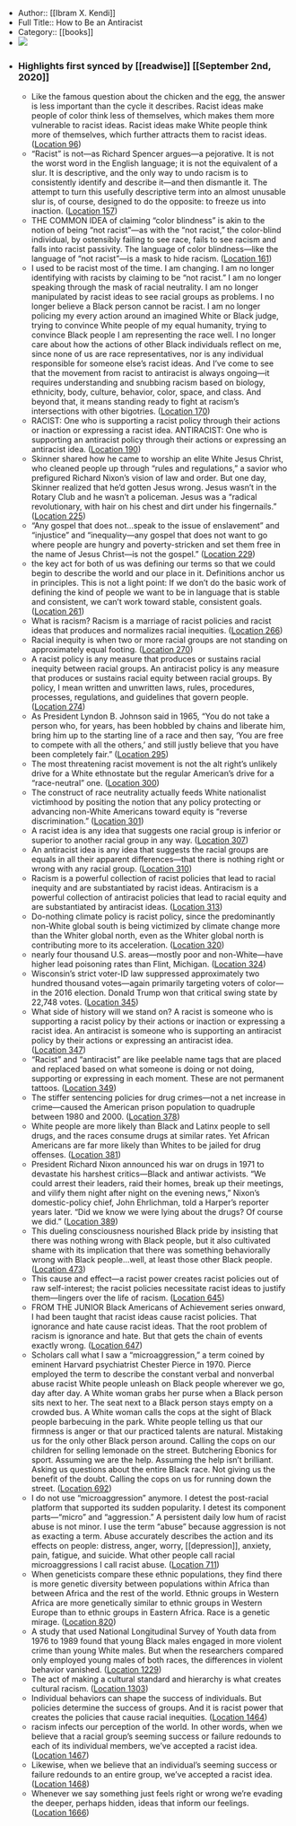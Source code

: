 - Author:: [[Ibram X. Kendi]]
- Full Title:: How to Be an Antiracist
- Category:: [[books]]
- ![](https://images-na.ssl-images-amazon.com/images/I/51gxJGlHZjL._SL400_.jpg)
- ### Highlights first synced by [[readwise]] [[September 2nd, 2020]]
    - Like the famous question about the chicken and the egg, the answer is less important than the cycle it describes. Racist ideas make people of color think less of themselves, which makes them more vulnerable to racist ideas. Racist ideas make White people think more of themselves, which further attracts them to racist ideas. ([Location 96](https://readwise.io/to_kindle?action=open&asin=B07D2364N5&location=96))
    - “Racist” is not—as Richard Spencer argues—a pejorative. It is not the worst word in the English language; it is not the equivalent of a slur. It is descriptive, and the only way to undo racism is to consistently identify and describe it—and then dismantle it. The attempt to turn this usefully descriptive term into an almost unusable slur is, of course, designed to do the opposite: to freeze us into inaction. ([Location 157](https://readwise.io/to_kindle?action=open&asin=B07D2364N5&location=157))
    - THE COMMON IDEA of claiming “color blindness” is akin to the notion of being “not racist”—as with the “not racist,” the color-blind individual, by ostensibly failing to see race, fails to see racism and falls into racist passivity. The language of color blindness—like the language of “not racist”—is a mask to hide racism. ([Location 161](https://readwise.io/to_kindle?action=open&asin=B07D2364N5&location=161))
    - I used to be racist most of the time. I am changing. I am no longer identifying with racists by claiming to be “not racist.” I am no longer speaking through the mask of racial neutrality. I am no longer manipulated by racist ideas to see racial groups as problems. I no longer believe a Black person cannot be racist. I am no longer policing my every action around an imagined White or Black judge, trying to convince White people of my equal humanity, trying to convince Black people I am representing the race well. I no longer care about how the actions of other Black individuals reflect on me, since none of us are race representatives, nor is any individual responsible for someone else’s racist ideas. And I’ve come to see that the movement from racist to antiracist is always ongoing—it requires understanding and snubbing racism based on biology, ethnicity, body, culture, behavior, color, space, and class. And beyond that, it means standing ready to fight at racism’s intersections with other bigotries. ([Location 170](https://readwise.io/to_kindle?action=open&asin=B07D2364N5&location=170))
    - RACIST: One who is supporting a racist policy through their actions or inaction or expressing a racist idea. ANTIRACIST: One who is supporting an antiracist policy through their actions or expressing an antiracist idea. ([Location 190](https://readwise.io/to_kindle?action=open&asin=B07D2364N5&location=190))
    - Skinner shared how he came to worship an elite White Jesus Christ, who cleaned people up through “rules and regulations,” a savior who prefigured Richard Nixon’s vision of law and order. But one day, Skinner realized that he’d gotten Jesus wrong. Jesus wasn’t in the Rotary Club and he wasn’t a policeman. Jesus was a “radical revolutionary, with hair on his chest and dirt under his fingernails.” ([Location 225](https://readwise.io/to_kindle?action=open&asin=B07D2364N5&location=225))
    - “Any gospel that does not…speak to the issue of enslavement” and “injustice” and “inequality—any gospel that does not want to go where people are hungry and poverty-stricken and set them free in the name of Jesus Christ—is not the gospel.” ([Location 229](https://readwise.io/to_kindle?action=open&asin=B07D2364N5&location=229))
    - the key act for both of us was defining our terms so that we could begin to describe the world and our place in it. Definitions anchor us in principles. This is not a light point: If we don’t do the basic work of defining the kind of people we want to be in language that is stable and consistent, we can’t work toward stable, consistent goals. ([Location 261](https://readwise.io/to_kindle?action=open&asin=B07D2364N5&location=261))
    - What is racism? Racism is a marriage of racist policies and racist ideas that produces and normalizes racial inequities. ([Location 266](https://readwise.io/to_kindle?action=open&asin=B07D2364N5&location=266))
    - Racial inequity is when two or more racial groups are not standing on approximately equal footing. ([Location 270](https://readwise.io/to_kindle?action=open&asin=B07D2364N5&location=270))
    - A racist policy is any measure that produces or sustains racial inequity between racial groups. An antiracist policy is any measure that produces or sustains racial equity between racial groups. By policy, I mean written and unwritten laws, rules, procedures, processes, regulations, and guidelines that govern people. ([Location 274](https://readwise.io/to_kindle?action=open&asin=B07D2364N5&location=274))
    - As President Lyndon B. Johnson said in 1965, “You do not take a person who, for years, has been hobbled by chains and liberate him, bring him up to the starting line of a race and then say, ‘You are free to compete with all the others,’ and still justly believe that you have been completely fair.” ([Location 295](https://readwise.io/to_kindle?action=open&asin=B07D2364N5&location=295))
    - The most threatening racist movement is not the alt right’s unlikely drive for a White ethnostate but the regular American’s drive for a “race-neutral” one. ([Location 300](https://readwise.io/to_kindle?action=open&asin=B07D2364N5&location=300))
    - The construct of race neutrality actually feeds White nationalist victimhood by positing the notion that any policy protecting or advancing non-White Americans toward equity is “reverse discrimination.” ([Location 301](https://readwise.io/to_kindle?action=open&asin=B07D2364N5&location=301))
    - A racist idea is any idea that suggests one racial group is inferior or superior to another racial group in any way. ([Location 307](https://readwise.io/to_kindle?action=open&asin=B07D2364N5&location=307))
    - An antiracist idea is any idea that suggests the racial groups are equals in all their apparent differences—that there is nothing right or wrong with any racial group. ([Location 310](https://readwise.io/to_kindle?action=open&asin=B07D2364N5&location=310))
    - Racism is a powerful collection of racist policies that lead to racial inequity and are substantiated by racist ideas. Antiracism is a powerful collection of antiracist policies that lead to racial equity and are substantiated by antiracist ideas. ([Location 313](https://readwise.io/to_kindle?action=open&asin=B07D2364N5&location=313))
    - Do-nothing climate policy is racist policy, since the predominantly non-White global south is being victimized by climate change more than the Whiter global north, even as the Whiter global north is contributing more to its acceleration. ([Location 320](https://readwise.io/to_kindle?action=open&asin=B07D2364N5&location=320))
    - nearly four thousand U.S. areas—mostly poor and non-White—have higher lead poisoning rates than Flint, Michigan. ([Location 324](https://readwise.io/to_kindle?action=open&asin=B07D2364N5&location=324))
    - Wisconsin’s strict voter-ID law suppressed approximately two hundred thousand votes—again primarily targeting voters of color—in the 2016 election. Donald Trump won that critical swing state by 22,748 votes. ([Location 345](https://readwise.io/to_kindle?action=open&asin=B07D2364N5&location=345))
    - What side of history will we stand on? A racist is someone who is supporting a racist policy by their actions or inaction or expressing a racist idea. An antiracist is someone who is supporting an antiracist policy by their actions or expressing an antiracist idea. ([Location 347](https://readwise.io/to_kindle?action=open&asin=B07D2364N5&location=347))
    - “Racist” and “antiracist” are like peelable name tags that are placed and replaced based on what someone is doing or not doing, supporting or expressing in each moment. These are not permanent tattoos. ([Location 349](https://readwise.io/to_kindle?action=open&asin=B07D2364N5&location=349))
    - The stiffer sentencing policies for drug crimes—not a net increase in crime—caused the American prison population to quadruple between 1980 and 2000. ([Location 378](https://readwise.io/to_kindle?action=open&asin=B07D2364N5&location=378))
    - White people are more likely than Black and Latinx people to sell drugs, and the races consume drugs at similar rates. Yet African Americans are far more likely than Whites to be jailed for drug offenses. ([Location 381](https://readwise.io/to_kindle?action=open&asin=B07D2364N5&location=381))
    - President Richard Nixon announced his war on drugs in 1971 to devastate his harshest critics—Black and antiwar activists. “We could arrest their leaders, raid their homes, break up their meetings, and vilify them night after night on the evening news,” Nixon’s domestic-policy chief, John Ehrlichman, told a Harper’s reporter years later. “Did we know we were lying about the drugs? Of course we did.” ([Location 389](https://readwise.io/to_kindle?action=open&asin=B07D2364N5&location=389))
    - This dueling consciousness nourished Black pride by insisting that there was nothing wrong with Black people, but it also cultivated shame with its implication that there was something behaviorally wrong with Black people…well, at least those other Black people. ([Location 473](https://readwise.io/to_kindle?action=open&asin=B07D2364N5&location=473))
    - This cause and effect—a racist power creates racist policies out of raw self-interest; the racist policies necessitate racist ideas to justify them—lingers over the life of racism. ([Location 645](https://readwise.io/to_kindle?action=open&asin=B07D2364N5&location=645))
    - FROM THE JUNIOR Black Americans of Achievement series onward, I had been taught that racist ideas cause racist policies. That ignorance and hate cause racist ideas. That the root problem of racism is ignorance and hate. But that gets the chain of events exactly wrong. ([Location 647](https://readwise.io/to_kindle?action=open&asin=B07D2364N5&location=647))
    - Scholars call what I saw a “microaggression,” a term coined by eminent Harvard psychiatrist Chester Pierce in 1970. Pierce employed the term to describe the constant verbal and nonverbal abuse racist White people unleash on Black people wherever we go, day after day. A White woman grabs her purse when a Black person sits next to her. The seat next to a Black person stays empty on a crowded bus. A White woman calls the cops at the sight of Black people barbecuing in the park. White people telling us that our firmness is anger or that our practiced talents are natural. Mistaking us for the only other Black person around. Calling the cops on our children for selling lemonade on the street. Butchering Ebonics for sport. Assuming we are the help. Assuming the help isn’t brilliant. Asking us questions about the entire Black race. Not giving us the benefit of the doubt. Calling the cops on us for running down the street. ([Location 692](https://readwise.io/to_kindle?action=open&asin=B07D2364N5&location=692))
    - I do not use “microaggression” anymore. I detest the post-racial platform that supported its sudden popularity. I detest its component parts—“micro” and “aggression.” A persistent daily low hum of racist abuse is not minor. I use the term “abuse” because aggression is not as exacting a term. Abuse accurately describes the action and its effects on people: distress, anger, worry, [[depression]], anxiety, pain, fatigue, and suicide. What other people call racial microaggressions I call racist abuse. ([Location 711](https://readwise.io/to_kindle?action=open&asin=B07D2364N5&location=711))
    - When geneticists compare these ethnic populations, they find there is more genetic diversity between populations within Africa than between Africa and the rest of the world. Ethnic groups in Western Africa are more genetically similar to ethnic groups in Western Europe than to ethnic groups in Eastern Africa. Race is a genetic mirage. ([Location 820](https://readwise.io/to_kindle?action=open&asin=B07D2364N5&location=820))
    - A study that used National Longitudinal Survey of Youth data from 1976 to 1989 found that young Black males engaged in more violent crime than young White males. But when the researchers compared only employed young males of both races, the differences in violent behavior vanished. ([Location 1229](https://readwise.io/to_kindle?action=open&asin=B07D2364N5&location=1229))
    - The act of making a cultural standard and hierarchy is what creates cultural racism. ([Location 1303](https://readwise.io/to_kindle?action=open&asin=B07D2364N5&location=1303))
    - Individual behaviors can shape the success of individuals. But policies determine the success of groups. And it is racist power that creates the policies that cause racial inequities. ([Location 1464](https://readwise.io/to_kindle?action=open&asin=B07D2364N5&location=1464))
    - racism infects our perception of the world. In other words, when we believe that a racial group’s seeming success or failure redounds to each of its individual members, we’ve accepted a racist idea. ([Location 1467](https://readwise.io/to_kindle?action=open&asin=B07D2364N5&location=1467))
    - Likewise, when we believe that an individual’s seeming success or failure redounds to an entire group, we’ve accepted a racist idea. ([Location 1468](https://readwise.io/to_kindle?action=open&asin=B07D2364N5&location=1468))
    - Whenever we say something just feels right or wrong we’re evading the deeper, perhaps hidden, ideas that inform our feelings. ([Location 1666](https://readwise.io/to_kindle?action=open&asin=B07D2364N5&location=1666))
